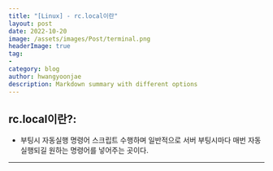 ```yaml
---
title: "[Linux] - rc.local이란"
layout: post
date: 2022-10-20
image: /assets/images/Post/terminal.png
headerImage: true
tag:
- 
category: blog
author: hwangyoonjae
description: Markdown summary with different options
---
```


## rc.local이란?:
- 부팅시 자동실행 명령어 스크립트 수행하며 일반적으로 서버 부팅시마다 매번 자동 실행되길 원하는 명령어를 넣어주는 곳이다.

* * *